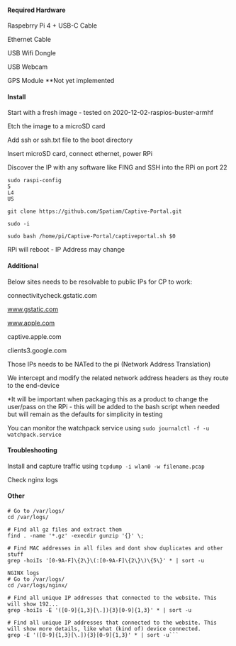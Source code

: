 #### Required Hardware

Raspebrry Pi 4 + USB-C Cable

Ethernet Cable

USB Wifi Dongle

USB Webcam

GPS Module **Not yet implemented

#### Install

Start with a fresh image - tested on 2020-12-02-raspios-buster-armhf

Etch the image to a microSD card

Add ssh or ssh.txt file to the boot directory

Insert microSD card, connect ethernet, power RPi

Discover the IP with any software like FING and SSH into the RPi on port 22

```
sudo raspi-config
5
L4
US
```

```
git clone https://github.com/Spatiam/Captive-Portal.git
```

```
sudo -i
```

```
sudo bash /home/pi/Captive-Portal/captiveportal.sh $0
```

RPi will reboot - IP Address may change

#### Additional

Below sites needs to be resolvable to public IPs for CP to work:

connectivitycheck.gstatic.com

www.gstatic.com

www.apple.com

captive.apple.com

clients3.google.com



Those IPs needs to be NATed to the pi (Network Address Translation) 

We intercept and modify the related network address headers as they route to the end-device





*It will be important when packaging this as a product to change the user/pass on the RPi - this will be added to the bash script when needed but will remain as the defaults for simplicity in testing





You can monitor the watchpack service using `sudo journalctl -f -u watchpack.service`

#### Troubleshooting

Install and capture traffic using `tcpdump -i wlan0 -w filename.pcap`

Check nginx logs

#### Other

```
# Go to /var/logs/
cd /var/logs/

# Find all gz files and extract them
find . -name '*.gz' -execdir gunzip '{}' \;

# Find MAC addresses in all files and dont show duplicates and other stuff
grep -hoiIs '[0-9A-F]\{2\}\(:[0-9A-F]\{2\}\)\{5\}' * | sort -u

NGINX logs
# Go to /var/logs/
cd /var/logs/nginx/

# Find all unique IP addresses that connected to the website. This will show 192...
grep -hoiIs -E '([0-9]{1,3}[\.]){3}[0-9]{1,3}' * | sort -u

# Find all unique IP addresses that connected to the website. This will show more details, like what (kind of) device connected.
grep -E '([0-9]{1,3}[\.]){3}[0-9]{1,3}' * | sort -u```

```